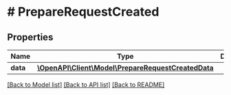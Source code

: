 # # PrepareRequestCreated

## Properties

| Name     | Type                                                                                | Description | Notes |
| -------- | ----------------------------------------------------------------------------------- | ----------- | ----- |
| **data** | [**\OpenAPI\Client\Model\PrepareRequestCreatedData**](PrepareRequestCreatedData.md) |             |

[[Back to Model list]](../../README.md#models) [[Back to API list]](../../README.md#endpoints) [[Back to README]](../../README.md)
